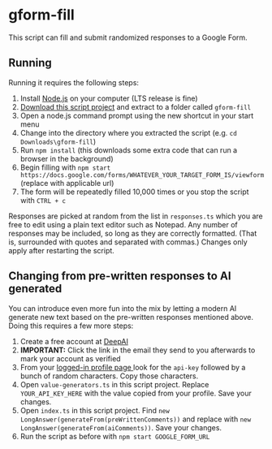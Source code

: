 # gform-fill

This script can fill and submit randomized responses to a Google Form.

## Running

Running it requires the following steps:

1. Install [Node.js](https://nodejs.org/en/) on your computer (LTS release is fine)
2. [Download this script project](https://github.com/noahm/gform-fill/archive/refs/heads/main.zip) and extract to a folder called `gform-fill`
3. Open a node.js command prompt using the new shortcut in your start menu
4. Change into the directory where you extracted the script (e.g. `cd Downloads\gform-fill`)
5. Run `npm install` (this downloads some extra code that can run a browser in the background)
6. Begin filling with `npm start https://docs.google.com/forms/WHATEVER_YOUR_TARGET_FORM_IS/viewform` (replace with applicable url)
7. The form will be repeatedly filled 10,000 times or you stop the script with `CTRL + c`

Responses are picked at random from the list in `responses.ts` which you are free to edit using a plain text editor such as Notepad. Any number of responses may be included, so long as they are correctly formatted. (That is, surrounded with quotes and separated with commas.) Changes only apply after restarting the script.

## Changing from pre-written responses to AI generated

You can introduce even more fun into the mix by letting a modern AI generate new text based on the pre-written responses mentioned above. Doing this requires a few more steps:

1. Create a free account at [DeepAI](https://deepai.org/)
2. **IMPORTANT:** Click the link in the email they send to you afterwards to mark your account as verified
3. From your [logged-in profile page ](https://deepai.org/dashboard/profile) look for the `api-key` followed by a bunch of random characters. Copy those characters.
4. Open `value-generators.ts` in this script project. Replace `YOUR_API_KEY_HERE` with the value copied from your profile. Save your changes.
5. Open `index.ts` in this script project. Find `new LongAnswer(generateFrom(preWrittenComments))` and replace with `new LongAnswer(generateFrom(aiComments))`. Save your changes.
6. Run the script as before with `npm start GOOGLE_FORM_URL`
